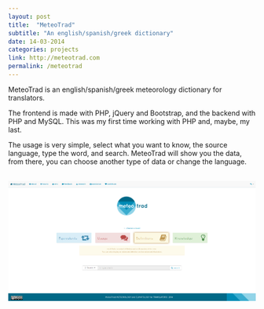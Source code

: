 ```yaml
---
layout: post
title:  "MeteoTrad"
subtitle: "An english/spanish/greek dictionary"
date: 14-03-2014
categories: projects
link: http://meteotrad.com
permalink: /meteotrad
---
```


MeteoTrad is an english/spanish/greek meteorology dictionary for translators.

The frontend is made with PHP, jQuery and Bootstrap, and the backend with PHP and MySQL. This was my first time working with PHP and, maybe, my last.

The usage is very simple, select what you want to know, the source language, type the word, and search. MeteoTrad will show you the data, from there, you can choose another type of data or change the language.

<br>

<div class="row">
    <div class="col-xs-12 col-sm-12 col-md-12">
        <a href="#" class="thumbnail">
            <img src="/images/meteo1.png" class="img-responsive">
        </a>
    </div>
</div>
